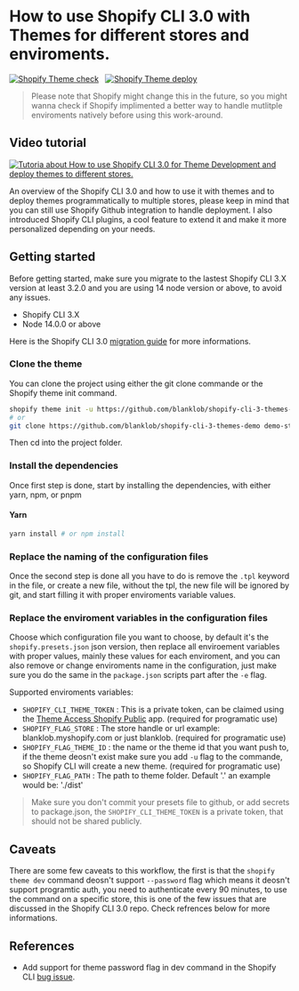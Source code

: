 # How to use Shopify CLI 3.0 with Themes for different stores and enviroments.

[![Shopify Theme check](https://github.com/blanklob/shopify-cli-3-themes-demo/actions/workflows/check-theme.yml/badge.svg?branch=main)](https://github.com/blanklob/shopify-cli-3-themes-demo/actions/workflows/check-theme.yml?query=branch%3Amain) &nbsp; [![Shopify Theme deploy](https://github.com/blanklob/shopify-cli-3-themes-demo/actions/workflows/deploy-theme.yml/badge.svg?branch=main)](https://github.com/blanklob/shopify-cli-3-themes-demo/actions/workflows/deploy-theme.yml?query=branch%3Amain)

> Please note that Shopify might change this in the future, so you might wanna check if Shopify implimented a better way to handle mutlitple enviroments
 natively before using this work-around.

## Video tutorial 

[![Tutoria about How to use Shopify CLI 3.0 for Theme Development and deploy themes to different stores.](https://img.youtube.com/vi/keRtZNx_cco/0.jpg)](https://www.youtube.com/watch?v=keRtZNx_cco)

An overview of the Shopify CLI 3.0 and how to use it with themes and to deploy themes programmatically to multiple stores, please keep in mind that you can still use Shopify Github integration to handle deployment. I also introduced Shopify CLI plugins, a cool feature to extend it and make it more personalized depending on your needs.

 
## Getting started 

Before getting started, make sure you migrate to the lastest Shopify CLI 3.X version at least 3.2.0 and you are using 14 node version or above, to avoid any issues.

- Shopify CLI 3.X
- Node 14.0.0 or above

Here is the Shopify CLI 3.0 [migration guide](https://shopify.dev/themes/tools/cli/migrate) for more informations. 

### Clone the theme

You can clone the project using either the git clone commande or the Shopify theme init command.

```bash
shopify theme init -u https://github.com/blanklob/shopify-cli-3-themes-demo 
# or 
git clone https://github.com/blanklob/shopify-cli-3-themes-demo demo-store 
```
Then cd into the project folder.

### Install the dependencies

Once first step is done, start by installing the dependencies, with either yarn, npm, or pnpm

#### Yarn

```bash
yarn install # or npm install
```


### Replace the naming of the configuration files 

Once the second step is done all you have to do is remove the `.tpl` keyword in the file, or create a new file, without the tpl, the new file will be ignored by git, and start filling it with proper enviroments variable values.


### Replace the enviroment variables in the configuration files

Choose which configuration file you want to choose, by default it's the `shopify.presets.json` json version, then replace all enviroement variables with proper values, mainly these values for each enviroment, and you can also remove or change enviroments name in the configuration, just make sure you do the same in the `package.json` scripts part after the `-e` flag.

Supported enviroments variables:
- `SHOPIFY_CLI_THEME_TOKEN` : This is a private token, can be claimed using the [Theme Access Shopify Public](https://apps.shopify.com/theme-access) app. (required for programatic use)
- `SHOPIFY_FLAG_STORE` : The store handle or url example: blanklob.myshopify.com or just blanklob. (required for programatic use)
- `SHOPIFY_FLAG_THEME_ID` : the name or the theme id that you want push to, if the theme deosn't exist make sure you add `-u` flag to the commande, so Shopify CLI will create a new theme. (required for programatic use)
- `SHOPIFY_FLAG_PATH` : The path to theme folder. Default '.' an example would be: './dist' 
 
> Make sure you don't commit your presets file to github, or add secrets to package.json, the `SHOPIFY_CLI_THEME_TOKEN` is a private token, that should not be shared publicly.

## Caveats 

There are some few caveats to this workflow, the first is that the `shopify theme dev` command deosn't support `--password` flag which means it deosn't support programtic auth, you need to authenticate every 90 minutes, to use the command on a specific store, this is one of the few issues that are discussed in the Shopify CLI 3.0 repo. Check refrences below for more informations.

## References 

- Add support for theme password flag in dev command in the Shopify CLI [bug issue](https://github.com/Shopify/cli/issues/695).

